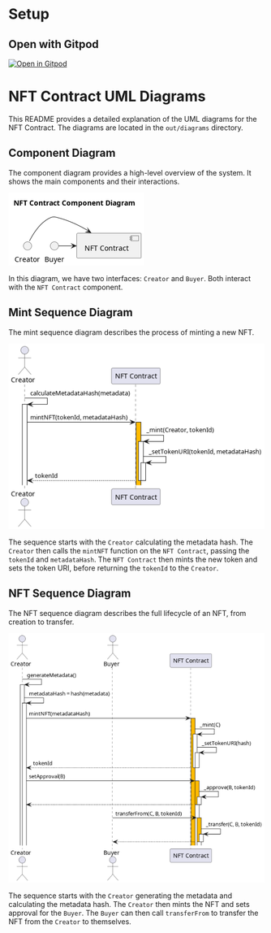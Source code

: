 # Setup

## Open with Gitpod
[![Open in Gitpod](https://gitpod.io/button/open-in-gitpod.svg)](https://gitpod.io/#https://github.com/Mintyplex-Organization/Mintyplex-Contract)


# NFT Contract UML Diagrams

This README provides a detailed explanation of the UML diagrams for the NFT Contract. The diagrams are located in the `out/diagrams` directory.

## Component Diagram

The component diagram provides a high-level overview of the system. It shows the main components and their interactions.

![NFT Contract Component Diagram](./out/diagrams/component-diagram/component-diagram.png)

In this diagram, we have two interfaces: `Creator` and `Buyer`. Both interact with the `NFT Contract` component.

## Mint Sequence Diagram

The mint sequence diagram describes the process of minting a new NFT.

![Mint Sequence Diagram](./out/diagrams/mint-sequence/mint-sequence.png)

The sequence starts with the `Creator` calculating the metadata hash. The `Creator` then calls the `mintNFT` function on the `NFT Contract`, passing the `tokenId` and `metadataHash`. The `NFT Contract` then mints the new token and sets the token URI, before returning the `tokenId` to the `Creator`.

## NFT Sequence Diagram

The NFT sequence diagram describes the full lifecycle of an NFT, from creation to transfer.

![NFT Sequence Diagram](./out/diagrams/nft-sequence/nft-sequence.png)

The sequence starts with the `Creator` generating the metadata and calculating the metadata hash. The `Creator` then mints the NFT and sets approval for the `Buyer`. The `Buyer` can then call `transferFrom` to transfer the NFT from the `Creator` to themselves.

